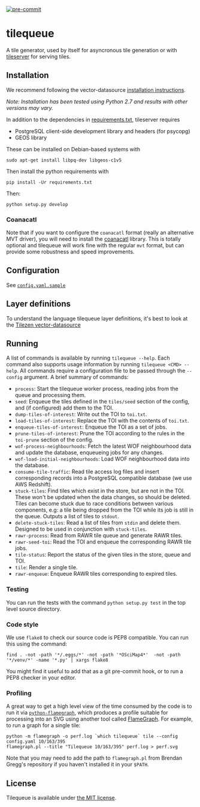 [![pre-commit](https://img.shields.io/badge/pre--commit-enabled-brightgreen?logo=pre-commit&logoColor=white)](https://github.com/pre-commit/pre-commit)

# tilequeue

A tile generator, used by itself for asyncronous tile generation or with [tileserver](https://github.com/tilezen/tileserver/) for serving tiles.

## Installation

We recommend following the vector-datasource [installation instructions](https://github.com/tilezen/vector-datasource/wiki/Mapzen-Vector-Tile-Service).

_Note: Installation has been tested using Python 2.7 and results with other versions may vary._

In addition to the dependencies in [requirements.txt](requirements.txt), tileserver requires

* PostgreSQL client-side development library and headers (for psycopg)
* GEOS library

These can be installed on Debian-based systems with
```
sudo apt-get install libpq-dev libgeos-c1v5
```

Then install the python requirements with

    pip install -Ur requirements.txt

Then:

    python setup.py develop

### Coanacatl

Note that if you want to configure the `coanacatl` format (really an alternative MVT driver), you will need to install the [coanacatl](https://github.com/tilezen/coanacatl) library. This is totally optional and tilequeue will work fine with the regular `mvt` format, but can provide some robustness and speed improvements.

## Configuration

See [`config.yaml.sample`](https://github.com/tilezen/tilequeue/blob/master/config.yaml.sample)

## Layer definitions

To understand the language tilequeue layer definitions, it's best to look at the [Tilezen vector-datasource](https://github.com/tilezen/vector-datasource)

## Running

A list of commands is available by running `tilequeue --help`. Each command also supports usage information by running `tilequeue <CMD> --help`. All commands require a configuration file to be passed through the `--config` argument. A brief summary of commands:

* `process`: Start the tilequeue worker process, reading jobs from the queue and processing them.
* `seed`: Enqueue the tiles defined in the `tiles/seed` section of the config, and (if configured) add them to the TOI.
* `dump-tiles-of-interest`: Write out the TOI to `toi.txt`.
* `load-tiles-of-interest`: Replace the TOI with the contents of `toi.txt`.
* `enqueue-tiles-of-interest`: Enqueue the TOI as a set of jobs.
* `prune-tiles-of-interest`: Prune the TOI according to the rules in the `toi-prune` section of the config.
* `wof-process-neighbourhoods`: Fetch the latest WOF neighbourhood data and update the database, enqueueing jobs for any changes.
* `wof-load-initial-neighbourhoods`: Load WOF neighbourhood data into the database.
* `consume-tile-traffic`: Read tile access log files and insert corresponding records into a PostgreSQL compatible database (we use AWS Redshift).
* `stuck-tiles`: Find tiles which exist in the store, but are not in the TOI. These won't be updated when the data changes, so should be deleted. Tiles can become stuck due to race conditions between various components, e.g: a tile being dropped from the TOI while its job is still in the queue. Outputs a list of tiles to `stdout`.
* `delete-stuck-tiles`: Read a list of tiles from `stdin` and delete them. Designed to be used in conjunction with `stuck-tiles`.
* `rawr-process`: Read from RAWR tile queue and generate RAWR tiles.
* `rawr-seed-toi`: Read the TOI and enqueue the corresponding RAWR tile jobs.
* `tile-status`: Report the status of the given tiles in the store, queue and TOI.
* `tile`: Render a single tile.
* `rawr-enqueue`: Enqueue RAWR tiles corresponding to expired tiles.

### Testing

You can run the tests with the command `python setup.py test` in the top level source directory.

### Code style

We use `flake8` to check our source code is PEP8 compatible. You can run this using the command:

```
find . -not -path '*/.eggs/*' -not -path '*OSciMap4*'  -not -path '*/venv/*' -name '*.py' | xargs flake8
```

You might find it useful to add that as a git pre-commit hook, or to run a PEP8 checker in your editor.

### Profiling

A great way to get a high level view of the time consumed by the code is to run it via [`python-flamegraph`](https://github.com/evanhempel/python-flamegraph), which produces a profile suitable for processing into an SVG using another tool called [FlameGraph](http://www.brendangregg.com/flamegraphs.html). For example, to run a graph for a single tile:

```
python -m flamegraph -o perf.log `which tilequeue` tile --config config.yaml 10/163/395
flamegraph.pl --title "Tilequeue 10/163/395" perf.log > perf.svg
```

Note that you may need to add the path to `flamegraph.pl` from Brendan Gregg's repository if you haven't installed it in your `$PATH`.

## License

Tilequeue is available under [the MIT license](https://github.com/tilezen/tilequeue/blob/master/LICENSE.txt).
